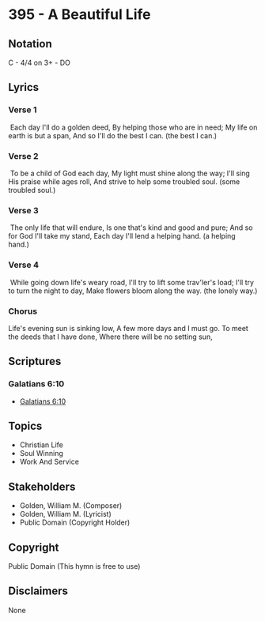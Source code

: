 # 395 - A Beautiful Life

## Notation

C - 4/4 on 3+ - DO

## Lyrics

### Verse 1

 Each day I'll do a golden deed, By helping those who are in need; My life on earth is but a span, And so I'll do the best I can. (the best I can.) 

### Verse 2

 To be a child of God each day, My light must shine along the way; I'll sing His praise while ages roll, And strive to help some troubled soul. (some troubled soul.)

### Verse 3

 The only life that will endure, Is one that's kind and good and pure; And so for God I'll take my stand, Each day I'll lend a helping hand. (a helping hand.)

### Verse 4

 While going down life's weary road, I'll try to lift some trav'ler's load; I'll try to turn the night to day, Make flowers bloom along the way. (the lonely way.) 

### Chorus

Life's evening sun is sinking low, A few more days and I must go. To meet the deeds that I have done, Where there will be no setting sun, 


## Scriptures

### Galatians 6:10

- [Galatians 6:10](https://www.biblegateway.com/passage/?search=Galatians%206%3A10)


## Topics

- Christian Life
- Soul Winning
- Work And Service

## Stakeholders

- Golden, William M. (Composer)
- Golden, William M. (Lyricist)
- Public Domain (Copyright Holder)

## Copyright

Public Domain
(This hymn is free to use)

## Disclaimers

None

